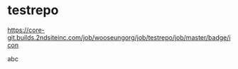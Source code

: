 # testrepo

https://core-git.builds.2ndsiteinc.com/job/wooseungorg/job/testrepo/job/master/badge/icon

abc
